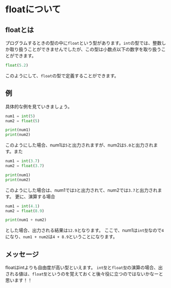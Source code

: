# floatについて
## floatとは
プログラムするときの型の中に`float`という型があります。`int`の型では、整数しか取り扱うことができませんでしたが、この型は小数点以下の数字を取り扱うことができます。
```python
float(5.2)
```
このようにして、`float`の型で定義することができます。

## 例
具体的な例を見ていきましょう。
```python
num1 = int(5)
num2 = float(5)

print(num1)
print(num2)
```
このようにした場合、num1は`5`と出力されますが、num2は`5.0`と出力されます。また
```python
num1 = int(3.7)
num2 = float(3.7)

print(num1)
print(num2)
```
このようにした場合は、num1では`3`と出力されて、num2では`3.7`と出力されます。
更に、演算する場合
```python
num1 = int(4.1)
num2 = float(8.9)

print(num1 + num2)
```
とした場合、出力される結果は`12.9`となります。
ここで、num1は`int型`なので`4`になり、`num1 + num2`は`4 + 8.9`ということになります。

## メッセージ
floatはintよりも自由度が高い型といえます。
`int型`と`float型`の演算の場合、出される値は、`float型`というのを覚えておくと後々役に立つのではないかなーと思います！！